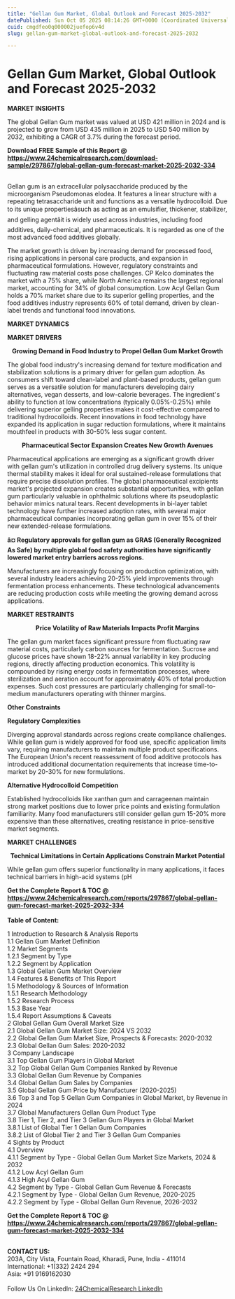 ```yaml
---
title: "Gellan Gum Market, Global Outlook and Forecast 2025-2032"
datePublished: Sun Oct 05 2025 08:14:26 GMT+0000 (Coordinated Universal Time)
cuid: cmgdfeo0q000002juefop6v4d
slug: gellan-gum-market-global-outlook-and-forecast-2025-2032

---
```


# Gellan Gum Market, Global Outlook and Forecast 2025-2032

<p><strong>MARKET INSIGHTS</strong></p><p>
</p><p>The global Gellan Gum market was valued at USD 421 million in 2024 and is projected to grow from USD 435 million in 2025 to USD 540 million by 2032, exhibiting a CAGR of 3.7% during the forecast period.</p><div><b>Download FREE Sample of this Report @ 
            <a href="https://www.24chemicalresearch.com/download-sample/297867/global-gellan-gum-forecast-market-2025-2032-334">
            https://www.24chemicalresearch.com/download-sample/297867/global-gellan-gum-forecast-market-2025-2032-334</a></b></div><br><p>
</p><p>Gellan gum is an extracellular polysaccharide produced by the microorganism Pseudomonas elodea. It features a linear structure with a repeating tetrasaccharide unit and functions as a versatile hydrocolloid. Due to its unique propertiesâsuch as acting as an emulsifier, thickener, stabilizer, and gelling agentâit is widely used across industries, including food additives, daily-chemical, and pharmaceuticals. It is regarded as one of the most advanced food additives globally.</p><p>
</p><p>The market growth is driven by increasing demand for processed food, rising applications in personal care products, and expansion in pharmaceutical formulations. However, regulatory constraints and fluctuating raw material costs pose challenges. CP Kelco dominates the market with a 75% share, while North America remains the largest regional market, accounting for 34% of global consumption. Low Acyl Gellan Gum holds a 70% market share due to its superior gelling properties, and the food additives industry represents 60% of total demand, driven by clean-label trends and functional food innovations.</p><p>
<strong>MARKET DYNAMICS</strong></p><p>
<strong>MARKET DRIVERS</strong></p><p>
</p><p style="text-align:center"><strong>Growing Demand in Food Industry to Propel Gellan Gum Market Growth</strong></p><p>
</p><p>The global food industry's increasing demand for texture modification and stabilization solutions is a primary driver for gellan gum adoption. As consumers shift toward clean-label and plant-based products, gellan gum serves as a versatile solution for manufacturers developing dairy alternatives, vegan desserts, and low-calorie beverages. The ingredient's ability to function at low concentrations (typically 0.05%-0.25%) while delivering superior gelling properties makes it cost-effective compared to traditional hydrocolloids. Recent innovations in food technology have expanded its application in sugar reduction formulations, where it maintains mouthfeel in products with 30-50% less sugar content.</p><p>
</p><p style="text-align:center"><strong>Pharmaceutical Sector Expansion Creates New Growth Avenues</strong></p><p>
</p><p>Pharmaceutical applications are emerging as a significant growth driver with gellan gum's utilization in controlled drug delivery systems. Its unique thermal stability makes it ideal for oral sustained-release formulations that require precise dissolution profiles. The global pharmaceutical excipients market's projected expansion creates substantial opportunities, with gellan gum particularly valuable in ophthalmic solutions where its pseudoplastic behavior mimics natural tears. Recent developments in bi-layer tablet technology have further increased adoption rates, with several major pharmaceutical companies incorporating gellan gum in over 15% of their new extended-release formulations.</p><p>

</p><p><strong>â¤ Regulatory approvals for gellan gum as GRAS (Generally Recognized As Safe) by multiple global food safety authorities have significantly lowered market entry barriers across regions.</strong></p><p>
</p><p>Manufacturers are increasingly focusing on production optimization, with several industry leaders achieving 20-25% yield improvements through fermentation process enhancements. These technological advancements are reducing production costs while meeting the growing demand across applications.</p><p>
<strong>MARKET RESTRAINTS</strong></p><p>
</p><p style="text-align:center"><strong>Price Volatility of Raw Materials Impacts Profit Margins</strong></p><p>
</p><p>The gellan gum market faces significant pressure from fluctuating raw material costs, particularly carbon sources for fermentation. Sucrose and glucose prices have shown 18-22% annual variability in key producing regions, directly affecting production economics. This volatility is compounded by rising energy costs in fermentation processes, where sterilization and aeration account for approximately 40% of total production expenses. Such cost pressures are particularly challenging for small-to-medium manufacturers operating with thinner margins.</p><p>
</p><p><strong>Other Constraints</strong></p><p>
</p><p><strong>Regulatory Complexities</strong></p><p>
Diverging approval standards across regions create compliance challenges. While gellan gum is widely approved for food use, specific application limits vary, requiring manufacturers to maintain multiple product specifications. The European Union's recent reassessment of food additive protocols has introduced additional documentation requirements that increase time-to-market by 20-30% for new formulations.</p><p>
</p><p><strong>Alternative Hydrocolloid Competition</strong></p><p>
Established hydrocolloids like xanthan gum and carrageenan maintain strong market positions due to lower price points and existing formulation familiarity. Many food manufacturers still consider gellan gum 15-20% more expensive than these alternatives, creating resistance in price-sensitive market segments.</p><p>
<strong>MARKET CHALLENGES</strong></p><p>
</p><p style="text-align:center"><strong>Technical Limitations in Certain Applications Constrain Market Potential</strong></p><p>
</p><p>While gellan gum offers superior functionality in many applications, it faces technical barriers in high-acid systems (pH</p>

<div><b>Get the Complete Report & TOC @ 
            <a href="https://www.24chemicalresearch.com/reports/297867/global-gellan-gum-forecast-market-2025-2032-334">
            https://www.24chemicalresearch.com/reports/297867/global-gellan-gum-forecast-market-2025-2032-334</a></b></div><br>
            <b>Table of Content:</b><p>1 Introduction to Research & Analysis Reports<br />
 1.1 Gellan Gum Market Definition<br />
 1.2 Market Segments<br />
 1.2.1 Segment by Type<br />
 1.2.2 Segment by Application<br />
 1.3 Global Gellan Gum Market Overview<br />
 1.4 Features & Benefits of This Report<br />
 1.5 Methodology & Sources of Information<br />
 1.5.1 Research Methodology<br />
 1.5.2 Research Process<br />
 1.5.3 Base Year<br />
 1.5.4 Report Assumptions & Caveats<br />
2 Global Gellan Gum Overall Market Size<br />
 2.1 Global Gellan Gum Market Size: 2024 VS 2032<br />
 2.2 Global Gellan Gum Market Size, Prospects & Forecasts: 2020-2032<br />
 2.3 Global Gellan Gum Sales: 2020-2032<br />
3 Company Landscape<br />
 3.1 Top Gellan Gum Players in Global Market<br />
 3.2 Top Global Gellan Gum Companies Ranked by Revenue<br />
 3.3 Global Gellan Gum Revenue by Companies<br />
 3.4 Global Gellan Gum Sales by Companies<br />
 3.5 Global Gellan Gum Price by Manufacturer (2020-2025)<br />
 3.6 Top 3 and Top 5 Gellan Gum Companies in Global Market, by Revenue in 2024<br />
 3.7 Global Manufacturers Gellan Gum Product Type<br />
 3.8 Tier 1, Tier 2, and Tier 3 Gellan Gum Players in Global Market<br />
 3.8.1 List of Global Tier 1 Gellan Gum Companies<br />
 3.8.2 List of Global Tier 2 and Tier 3 Gellan Gum Companies<br />
4 Sights by Product<br />
 4.1 Overview<br />
 4.1.1 Segment by Type - Global Gellan Gum Market Size Markets, 2024 & 2032<br />
 4.1.2 Low Acyl Gellan Gum<br />
 4.1.3 High Acyl Gellan Gum<br />
 4.2 Segment by Type - Global Gellan Gum Revenue & Forecasts<br />
 4.2.1 Segment by Type - Global Gellan Gum Revenue, 2020-2025<br />
 4.2.2 Segment by Type - Global Gellan Gum Revenue, 2026-2032<br />
 </p>

<div><b>Get the Complete Report & TOC @ 
            <a href="https://www.24chemicalresearch.com/reports/297867/global-gellan-gum-forecast-market-2025-2032-334">
            https://www.24chemicalresearch.com/reports/297867/global-gellan-gum-forecast-market-2025-2032-334</a></b></div><br>

<b>CONTACT US:</b><br>
            203A, City Vista, Fountain Road, Kharadi, Pune, India - 411014<br>
            International: +1(332) 2424 294<br>
            Asia: +91 9169162030 <br><br>
            Follow Us On LinkedIn: <a href="https://www.linkedin.com/company/24chemicalresearch/">24ChemicalResearch LinkedIn</a>